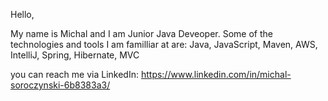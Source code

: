 Hello,

My name is Michal and I am Junior Java Deveoper.
Some of the technologies and tools I am familliar at are:
Java,
JavaScript,
Maven,
AWS,
IntelliJ,
Spring,
Hibernate,
MVC

you can reach me via LinkedIn:
https://www.linkedin.com/in/michal-soroczynski-6b8383a3/
